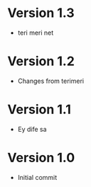 # Version 1.3

- teri meri net

# Version 1.2

- Changes from terimeri

# Version 1.1

- Ey dife sa

# Version 1.0

- Initial commit